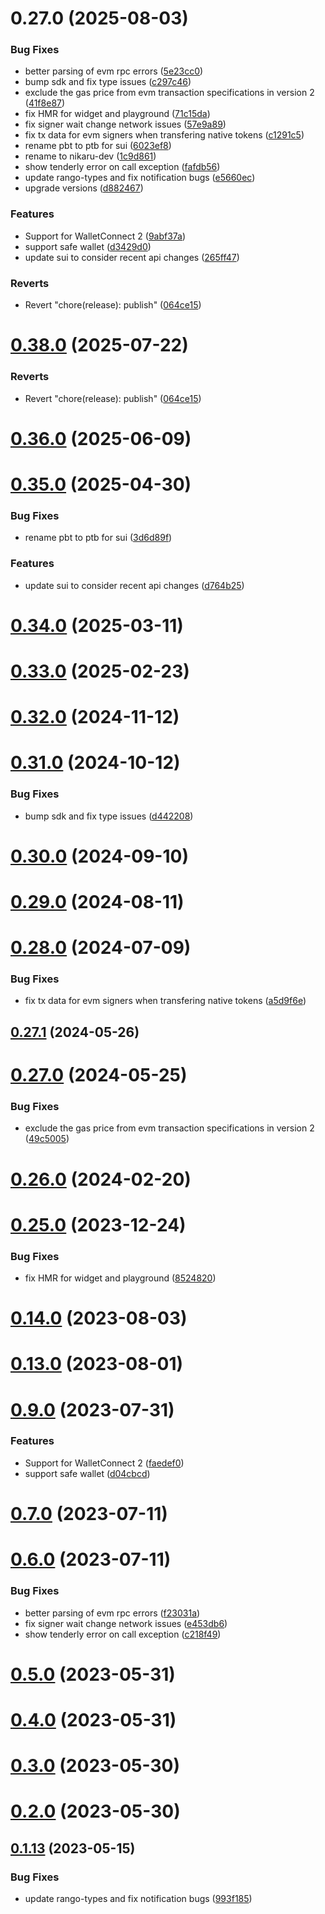 # 0.27.0 (2025-08-03)


### Bug Fixes

* better parsing of evm rpc errors ([5e23cc0](https://github.com/nikaaru/rango-client/commit/5e23cc00e207db0fe9c3041f8e8b1bc27e29b88d))
* bump sdk and fix type issues ([c297c46](https://github.com/nikaaru/rango-client/commit/c297c46620f853b6317664dae04061af3dfbbd71))
* exclude the gas price from evm transaction specifications in version 2 ([41f8e87](https://github.com/nikaaru/rango-client/commit/41f8e87593e7d4720f2533ed91e6fc829e6ab721))
* fix HMR for widget and playground ([71c15da](https://github.com/nikaaru/rango-client/commit/71c15dadab4d161006b9f05a77c286b05c931528))
* fix signer wait change network issues ([57e9a89](https://github.com/nikaaru/rango-client/commit/57e9a898dc5be0109ef5821bce5059a052dc7aba))
* fix tx data for evm signers when transfering native tokens ([c1291c5](https://github.com/nikaaru/rango-client/commit/c1291c538251b59dcadf048db47602ad778eb30e))
* rename pbt to ptb for sui ([6023ef8](https://github.com/nikaaru/rango-client/commit/6023ef84340b25430001d5efd0e005bdd96ff2ae))
* rename to nikaru-dev ([1c9d861](https://github.com/nikaaru/rango-client/commit/1c9d861b66efc4f58fca6c6b5ea240339e86ffe8))
* show tenderly error on call exception ([fafdb56](https://github.com/nikaaru/rango-client/commit/fafdb56049cc38314a62d40d00252ad725afa1bc))
* update rango-types and fix notification bugs ([e5660ec](https://github.com/nikaaru/rango-client/commit/e5660ec9e67c96c9f27ddd29773b67aaa60a69d2))
* upgrade versions ([d882467](https://github.com/nikaaru/rango-client/commit/d8824673529745ad7e7f3c959a45b0192d91962f))


### Features

* Support for WalletConnect 2 ([9abf37a](https://github.com/nikaaru/rango-client/commit/9abf37a201e1435ef53b0b31e6c911d3c6fed17a))
* support safe wallet ([d3429d0](https://github.com/nikaaru/rango-client/commit/d3429d00fe1bee097f2a946bea9cb2e04803d7b8))
* update sui to consider recent api changes ([265ff47](https://github.com/nikaaru/rango-client/commit/265ff47fc90db86fd3c94183b3e48105241e6ae6))


### Reverts

* Revert "chore(release): publish" ([064ce15](https://github.com/nikaaru/rango-client/commit/064ce157a2f819856f647f83aeb1c0410542e8d7))



# [0.38.0](https://github.com/rango-exchange/rango-client/compare/signer-evm@0.37.0...signer-evm@0.38.0) (2025-07-22)


### Reverts

* Revert "chore(release): publish" ([064ce15](https://github.com/rango-exchange/rango-client/commit/064ce157a2f819856f647f83aeb1c0410542e8d7))



# [0.36.0](https://github.com/rango-exchange/rango-client/compare/signer-evm@0.35.0...signer-evm@0.36.0) (2025-06-09)



# [0.35.0](https://github.com/rango-exchange/rango-client/compare/signer-evm@0.34.0...signer-evm@0.35.0) (2025-04-30)


### Bug Fixes

* rename pbt to ptb for sui ([3d6d89f](https://github.com/rango-exchange/rango-client/commit/3d6d89f2265766607a15d61e0df92643fb33072b))


### Features

* update sui to consider recent api changes ([d764b25](https://github.com/rango-exchange/rango-client/commit/d764b2501df9bb295f63cdbc0b05acd4a3abb4b9))



# [0.34.0](https://github.com/rango-exchange/rango-client/compare/signer-evm@0.33.0...signer-evm@0.34.0) (2025-03-11)



# [0.33.0](https://github.com/rango-exchange/rango-client/compare/signer-evm@0.32.0...signer-evm@0.33.0) (2025-02-23)



# [0.32.0](https://github.com/rango-exchange/rango-client/compare/signer-evm@0.31.0...signer-evm@0.32.0) (2024-11-12)



# [0.31.0](https://github.com/rango-exchange/rango-client/compare/signer-evm@0.30.0...signer-evm@0.31.0) (2024-10-12)


### Bug Fixes

* bump sdk and fix type issues ([d442208](https://github.com/rango-exchange/rango-client/commit/d4422083bf5dd27d5f509ce1db7f9560d05428c8))



# [0.30.0](https://github.com/rango-exchange/rango-client/compare/signer-evm@0.29.0...signer-evm@0.30.0) (2024-09-10)



# [0.29.0](https://github.com/rango-exchange/rango-client/compare/signer-evm@0.28.0...signer-evm@0.29.0) (2024-08-11)



# [0.28.0](https://github.com/rango-exchange/rango-client/compare/signer-evm@0.27.1...signer-evm@0.28.0) (2024-07-09)


### Bug Fixes

* fix tx data for evm signers when transfering native tokens ([a5d9f6e](https://github.com/rango-exchange/rango-client/commit/a5d9f6e3f5bada210a05c0d1f5c57d7917bf869c))



## [0.27.1](https://github.com/rango-exchange/rango-client/compare/signer-evm@0.27.0...signer-evm@0.27.1) (2024-05-26)



# [0.27.0](https://github.com/rango-exchange/rango-client/compare/signer-evm@0.26.0...signer-evm@0.27.0) (2024-05-25)


### Bug Fixes

* exclude the gas price from evm transaction specifications in version 2 ([49c5005](https://github.com/rango-exchange/rango-client/commit/49c50058f717f439833fe4cff216e5a45fbe252d))



# [0.26.0](https://github.com/rango-exchange/rango-client/compare/signer-evm@0.25.0...signer-evm@0.26.0) (2024-02-20)



# [0.25.0](https://github.com/rango-exchange/rango-client/compare/signer-evm@0.23.0...signer-evm@0.25.0) (2023-12-24)


### Bug Fixes

* fix HMR for widget and playground ([8524820](https://github.com/rango-exchange/rango-client/commit/8524820f10cf0b8921f3db0c4f620ff98daa4103))



# [0.14.0](https://github.com/rango-exchange/rango-client/compare/signer-evm@0.13.0...signer-evm@0.14.0) (2023-08-03)



# [0.13.0](https://github.com/rango-exchange/rango-client/compare/signer-evm@0.12.0...signer-evm@0.13.0) (2023-08-01)



# [0.9.0](https://github.com/rango-exchange/rango-client/compare/signer-evm@0.8.0...signer-evm@0.9.0) (2023-07-31)


### Features

* Support for WalletConnect 2 ([faedef0](https://github.com/rango-exchange/rango-client/commit/faedef0b5e6fc3c5ef881cbbe4ec05334cc1c910))
* support safe wallet ([d04cbcd](https://github.com/rango-exchange/rango-client/commit/d04cbcd2a612755563512d9dff6f2312088d8b4d))



# [0.7.0](https://github.com/rango-exchange/rango-client/compare/signer-evm@0.6.0...signer-evm@0.7.0) (2023-07-11)



# [0.6.0](https://github.com/rango-exchange/rango-client/compare/signer-evm@0.5.0...signer-evm@0.6.0) (2023-07-11)


### Bug Fixes

* better parsing of evm rpc errors ([f23031a](https://github.com/rango-exchange/rango-client/commit/f23031ae14e6e841ee488591bd1bf58cfa7ca15b))
* fix signer wait change network issues ([e453db6](https://github.com/rango-exchange/rango-client/commit/e453db6ccf7736e36e5ada0c29502be32254fe9c))
* show tenderly error on call exception ([c218f49](https://github.com/rango-exchange/rango-client/commit/c218f49f3330706d9262b0cf3ec8e293e91e3729))



# [0.5.0](https://github.com/rango-exchange/rango-client/compare/signer-evm@0.4.0...signer-evm@0.5.0) (2023-05-31)



# [0.4.0](https://github.com/rango-exchange/rango-client/compare/signer-evm@0.3.0...signer-evm@0.4.0) (2023-05-31)



# [0.3.0](https://github.com/rango-exchange/rango-client/compare/signer-evm@0.2.0...signer-evm@0.3.0) (2023-05-30)



# [0.2.0](https://github.com/rango-exchange/rango-client/compare/signer-evm@0.1.14...signer-evm@0.2.0) (2023-05-30)



## [0.1.13](https://github.com/rango-exchange/rango-client/compare/signer-evm@0.1.12...signer-evm@0.1.13) (2023-05-15)


### Bug Fixes

* update rango-types and fix notification bugs ([993f185](https://github.com/rango-exchange/rango-client/commit/993f185e0b8c5e5e15a2c65ba2d85d1f9c8daa90))



